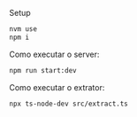 Setup
```sh
nvm use
npm i
```

Como executar o server:
```sh
npm run start:dev
```

Como executar o extrator:
```sh
npx ts-node-dev src/extract.ts
```